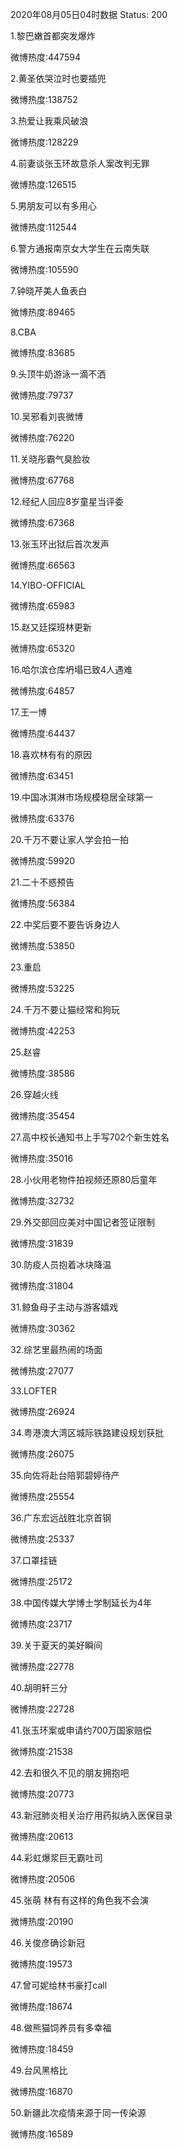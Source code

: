 2020年08月05日04时数据
Status: 200

1.黎巴嫩首都突发爆炸

微博热度:447594

2.黄圣依哭泣时也要插兜

微博热度:138752

3.热爱让我乘风破浪

微博热度:128229

4.前妻谈张玉环故意杀人案改判无罪

微博热度:126515

5.男朋友可以有多用心

微博热度:112544

6.警方通报南京女大学生在云南失联

微博热度:105590

7.钟晓芹美人鱼表白

微博热度:89465

8.CBA

微博热度:83685

9.头顶牛奶游泳一滴不洒

微博热度:79737

10.吴邪看刘丧微博

微博热度:76220

11.关晓彤霸气臭脸妆

微博热度:67768

12.经纪人回应8岁童星当评委

微博热度:67368

13.张玉环出狱后首次发声

微博热度:66563

14.YIBO-OFFICIAL

微博热度:65983

15.赵又廷探班林更新

微博热度:65320

16.哈尔滨仓库坍塌已致4人遇难

微博热度:64857

17.王一博

微博热度:64437

18.喜欢林有有的原因

微博热度:63451

19.中国冰淇淋市场规模稳居全球第一

微博热度:63376

20.千万不要让家人学会拍一拍

微博热度:59920

21.二十不惑预告

微博热度:56384

22.中奖后要不要告诉身边人

微博热度:53850

23.重启

微博热度:53225

24.千万不要让猫经常和狗玩

微博热度:42253

25.赵睿

微博热度:38586

26.穿越火线

微博热度:35454

27.高中校长通知书上手写702个新生姓名

微博热度:35016

28.小伙用老物件拍视频还原80后童年

微博热度:32732

29.外交部回应美对中国记者签证限制

微博热度:31839

30.防疫人员抱着冰块降温

微博热度:31804

31.鲸鱼母子主动与游客嬉戏

微博热度:30362

32.综艺里最热闹的场面

微博热度:27077

33.LOFTER

微博热度:26924

34.粤港澳大湾区城际铁路建设规划获批

微博热度:26075

35.向佐将赴台陪郭碧婷待产

微博热度:25554

36.广东宏远战胜北京首钢

微博热度:25337

37.口罩挂链

微博热度:25172

38.中国传媒大学博士学制延长为4年

微博热度:23717

39.关于夏天的美好瞬间

微博热度:22778

40.胡明轩三分

微博热度:22728

41.张玉环案或申请约700万国家赔偿

微博热度:21538

42.去和很久不见的朋友拥抱吧

微博热度:20773

43.新冠肺炎相关治疗用药拟纳入医保目录

微博热度:20613

44.彩虹爆浆巨无霸吐司

微博热度:20506

45.张萌 林有有这样的角色我不会演

微博热度:20190

46.关俊彦确诊新冠

微博热度:19573

47.曾可妮给林书豪打call

微博热度:18674

48.做熊猫饲养员有多幸福

微博热度:18459

49.台风黑格比

微博热度:16870

50.新疆此次疫情来源于同一传染源

微博热度:16589

